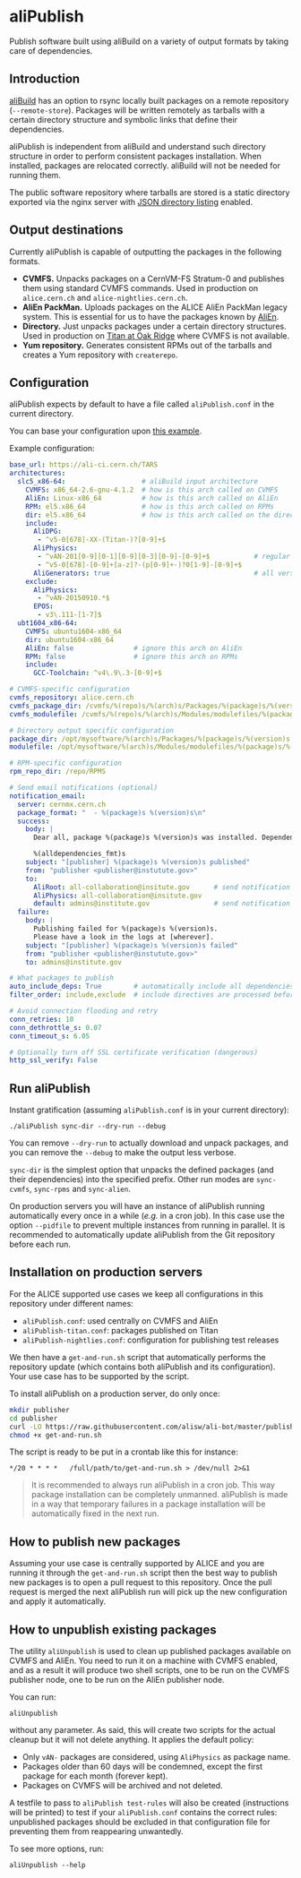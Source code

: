 aliPublish
==========

Publish software built using aliBuild on a variety of output formats by taking
care of dependencies.


Introduction
------------

[aliBuild](http://alisw.github.io/alibuild/) has an option to rsync locally
built packages on a remote repository (`--remote-store`). Packages will be
written remotely as tarballs with a certain directory structure and symbolic
links that define their dependencies.

aliPublish is independent from aliBuild and understand such directory structure
in order to perform consistent packages installation. When installed, packages
are relocated correctly. aliBuild will not be needed for running them.

The public software repository where tarballs are stored is a static directory
exported via the nginx server with [JSON directory listing](http://nginx.org/en/docs/http/ngx_http_autoindex_module.html) enabled.


Output destinations
-------------------

Currently aliPublish is capable of outputting the packages in the following
formats.

  - **CVMFS.** Unpacks packages on a CernVM-FS Stratum-0 and publishes them
    using standard CVMFS commands. Used in production on `alice.cern.ch` and
    `alice-nightlies.cern.ch`.
  - **AliEn PackMan.** Uploads packages on the ALICE AliEn PackMan legacy
    system. This is essential for us to have the packages known by
    [AliEn](http://alimonitor.cern.ch/packages/).
  - **Directory.** Just unpacks packages under a certain directory structures.
    Used in production on
    [Titan at Oak Ridge](https://www.olcf.ornl.gov/titan/) where CVMFS is not
    available.
  - **Yum repository.** Generates consistent RPMs out of the tarballs and
    creates a Yum repository with `createrepo`.


Configuration
-------------

aliPublish expects by default to have a file called `aliPublish.conf` in the
current directory.

You can base your configuration upon [this example](aliPublish-example.conf).

Example configuration:

```yaml
base_url: https://ali-ci.cern.ch/TARS
architectures:
  slc5_x86-64:                   # aliBuild input architecture
    CVMFS: x86_64-2.6-gnu-4.1.2  # how is this arch called on CVMFS
    AliEn: Linux-x86_64          # how is this arch called on AliEn
    RPM: el5.x86_64              # how is this arch called on RPMs
    dir: el5.x86_64              # how is this arch called on the directory output
    include:
      AliDPG:
       - ^v5-0[678]-XX-(Titan-)?[0-9]+$
      AliPhysics:
       - ^vAN-201[0-9][0-1][0-9][0-3][0-9]-[0-9]+$           # regular expressions to include packages
       - ^v5-0[678]-[0-9]+[a-z]?-(p[0-9]+-)?0[1-9]-[0-9]+$
      AliGenerators: true                                    # all versions for this package are installed
    exclude:
      AliPhysics:
       - ^vAN-20150910.*$
      EPOS:
       - v3\.111-[1-7]$
  ubt1604_x86-64:
    CVMFS: ubuntu1604-x86_64
    dir: ubuntu1604-x86_64
    AliEn: false               # ignore this arch on AliEn
    RPM: false                 # ignore this arch on RPMs
    include:
      GCC-Toolchain: ^v4\.9\.3-[0-9]+$

# CVMFS-specific configuration
cvmfs_repository: alice.cern.ch
cvmfs_package_dir: /cvmfs/%(repo)s/%(arch)s/Packages/%(package)s/%(version)s
cvmfs_modulefile: /cvmfs/%(repo)s/%(arch)s/Modules/modulefiles/%(package)s/%(version)s

# Directory output specific configuration
package_dir: /opt/mysoftware/%(arch)s/Packages/%(package)s/%(version)s
modulefile: /opt/mysoftware/%(arch)s/Modules/modulefiles/%(package)s/%(version)s

# RPM-specific configuration
rpm_repo_dir: /repo/RPMS

# Send email notifications (optional)
notification_email:
  server: cernmx.cern.ch
  package_format: "  - %(package)s %(version)s\n"
  success:
    body: |
      Dear all, package %(package)s %(version)s was installed. Dependencies:

      %(alldependencies_fmt)s
    subject: "[publisher] %(package)s %(version)s published"
    from: "publisher <publisher@instutute.gov>"
    to:
      AliRoot: all-collaboration@insitute.gov      # send notification for this package only
      AliPhysics: all-collaboration@insitute.gov
      default: admins@institute.gov                # send notification for unspecified packages
  failure:
    body: |
      Publishing failed for %(package)s %(version)s.
      Please have a look in the logs at [wherever].
    subject: "[publisher] %(package)s %(version)s failed"
    from: "publisher <publisher@instutute.gov>"
    to: admins@institute.gov

# What packages to publish
auto_include_deps: True        # automatically include all dependencies
filter_order: include,exclude  # include directives are processed before exclude

# Avoid connection flooding and retry
conn_retries: 10
conn_dethrottle_s: 0.07
conn_timeout_s: 6.05

# Optionally turn off SSL certificate verification (dangerous)
http_ssl_verify: False
```


Run aliPublish
--------------

Instant gratification (assuming `aliPublish.conf` is in your current directory):

```
./aliPublish sync-dir --dry-run --debug
```

You can remove `--dry-run` to actually download and unpack packages, and you can
remove the `--debug` to make the output less verbose.

`sync-dir` is the simplest option that unpacks the defined packages (and their
dependencies) into the specified prefix. Other run modes are `sync-cvmfs`,
`sync-rpms` and `sync-alien`.

On production servers you will have an instance of aliPublish running
automatically every once in a while (_e.g._ in a cron job). In this case use the
option `--pidfile` to prevent multiple instances from running in parallel. It is
recommended to automatically update aliPublish from the Git repository before
each run.


Installation on production servers
----------------------------------

For the ALICE supported use cases we keep all configurations in this repository
under different names:

  - `aliPublish.conf`: used centrally on CVMFS and AliEn
  - `aliPublish-titan.conf`: packages published on Titan
  - `aliPublish-nightlies.conf`: configuration for publishing test releases

We then have a `get-and-run.sh` script that automatically performs the
repository update (which contains both aliPublish and its configuration). Your
use case has to be supported by the script.

To install aliPublish on a production server, do only once:

```bash
mkdir publisher
cd publisher
curl -LO https://raw.githubusercontent.com/alisw/ali-bot/master/publish/get-and-run.sh
chmod +x get-and-run.sh
```

The script is ready to be put in a crontab like this for instance:

```
*/20 * * * *   /full/path/to/get-and-run.sh > /dev/null 2>&1
```

> It is recommended to always run aliPublish in a cron job. This way package
> installation can be completely unmanned. aliPublish is made in a way that
> temporary failures in a package installation will be automatically fixed in
> the next run.


How to publish new packages
---------------------------

Assuming your use case is centrally supported by ALICE and you are running it
through the `get-and-run.sh` script then the best way to publish new packages is
to open a pull request to this repository. Once the pull request is merged the
next aliPublish run will pick up the new configuration and apply it
automatically.


How to unpublish existing packages
----------------------------------

The utility `aliUnpublish` is used to clean up published packages available on
CVMFS and AliEn. You need to run it on a machine with CVMFS enabled, and as a
result it will produce two shell scripts, one to be run on the CVMFS publisher
node, one to be run on the AliEn publisher node.

You can run:

    aliUnpublish

without any parameter. As said, this will create two scripts for the actual
cleanup but it will not delete anything. It applies the default policy:

  - Only `vAN-` packages are considered, using `AliPhysics` as package name.
  - Packages older than 60 days will be condemned, except the first package for
    each month (forever kept).
  - Packages on CVMFS will be archived and not deleted.

A testfile to pass to `aliPublish test-rules` will also be created (instructions
will be printed) to test if your `aliPublish.conf` contains the correct rules:
unpublished packages should be excluded in that configuration file for
preventing them from reappearing unwantedly.

To see more options, run:

    aliUnpublish --help

